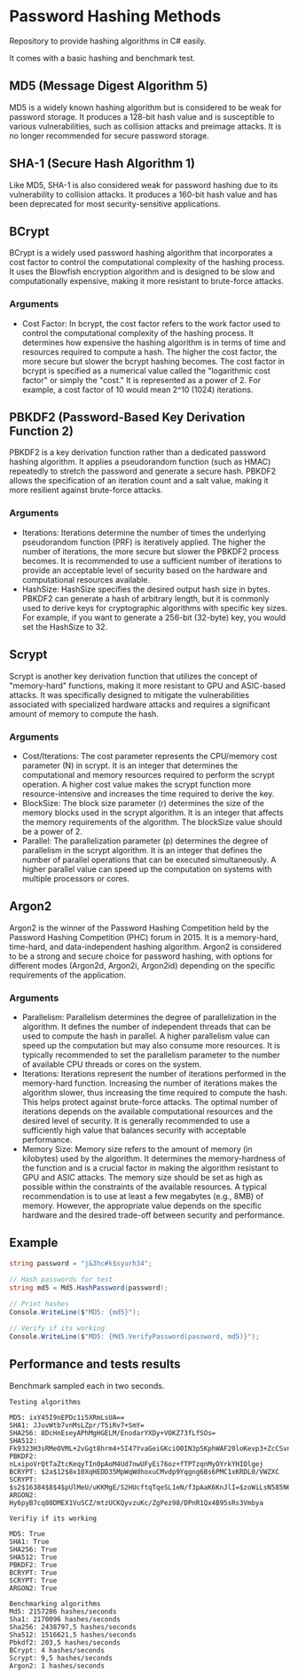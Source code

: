 # Password Hashing Methods

 Repository to provide hashing algorithms in C# easily.
 
 It comes with a basic hashing and benchmark test.
 
 ## MD5 (Message Digest Algorithm 5)
 MD5 is a widely known hashing algorithm but is considered to be weak for password storage. It produces a 128-bit hash value and is susceptible to various vulnerabilities, such as collision attacks and preimage attacks. It is no longer recommended for secure password storage.

## SHA-1 (Secure Hash Algorithm 1)

Like MD5, SHA-1 is also considered weak for password hashing due to its vulnerability to collision attacks. It produces a 160-bit hash value and has been deprecated for most security-sensitive applications.

## BCrypt

BCrypt is a widely used password hashing algorithm that incorporates a cost factor to control the computational complexity of the hashing process. It uses the Blowfish encryption algorithm and is designed to be slow and computationally expensive, making it more resistant to brute-force attacks.

### Arguments

- Cost Factor: In bcrypt, the cost factor refers to the work factor used to control the computational complexity of the hashing process. It determines how expensive the hashing algorithm is in terms of time and resources required to compute a hash. The higher the cost factor, the more secure but slower the bcrypt hashing becomes.
The cost factor in bcrypt is specified as a numerical value called the "logarithmic cost factor" or simply the "cost." It is represented as a power of 2. For example, a cost factor of 10 would mean 2^10 (1024) iterations.

## PBKDF2 (Password-Based Key Derivation Function 2)

PBKDF2 is a key derivation function rather than a dedicated password hashing algorithm. It applies a pseudorandom function (such as HMAC) repeatedly to stretch the password and generate a secure hash. PBKDF2 allows the specification of an iteration count and a salt value, making it more resilient against brute-force attacks.

### Arguments

- Iterations: Iterations determine the number of times the underlying pseudorandom function (PRF) is iteratively applied. The higher the number of iterations, the more secure but slower the PBKDF2 process becomes. It is recommended to use a sufficient number of iterations to provide an acceptable level of security based on the hardware and computational resources available.
- HashSize: HashSize specifies the desired output hash size in bytes. PBKDF2 can generate a hash of arbitrary length, but it is commonly used to derive keys for cryptographic algorithms with specific key sizes. For example, if you want to generate a 256-bit (32-byte) key, you would set the HashSize to 32.

## Scrypt

Scrypt is another key derivation function that utilizes the concept of "memory-hard" functions, making it more resistant to GPU and ASIC-based attacks. It was specifically designed to mitigate the vulnerabilities associated with specialized hardware attacks and requires a significant amount of memory to compute the hash.

### Arguments

- Cost/Iterations: The cost parameter represents the CPU/memory cost parameter (N) in scrypt. It is an integer that determines the computational and memory resources required to perform the scrypt operation. A higher cost value makes the scrypt function more resource-intensive and increases the time required to derive the key.
- BlockSize: The block size parameter (r) determines the size of the memory blocks used in the scrypt algorithm. It is an integer that affects the memory requirements of the algorithm. The blockSize value should be a power of 2.
- Parallel: The parallelization parameter (p) determines the degree of parallelism in the scrypt algorithm. It is an integer that defines the number of parallel operations that can be executed simultaneously. A higher parallel value can speed up the computation on systems with multiple processors or cores.

## Argon2

Argon2 is the winner of the Password Hashing Competition held by the Password Hashing Competition (PHC) forum in 2015. It is a memory-hard, time-hard, and data-independent hashing algorithm. Argon2 is considered to be a strong and secure choice for password hashing, with options for different modes (Argon2d, Argon2i, Argon2id) depending on the specific requirements of the application.

### Arguments

- Parallelism: Parallelism determines the degree of parallelization in the algorithm. It defines the number of independent threads that can be used to compute the hash in parallel. A higher parallelism value can speed up the computation but may also consume more resources. It is typically recommended to set the parallelism parameter to the number of available CPU threads or cores on the system.
- Iterations: Iterations represent the number of iterations performed in the memory-hard function. Increasing the number of iterations makes the algorithm slower, thus increasing the time required to compute the hash. This helps protect against brute-force attacks. The optimal number of iterations depends on the available computational resources and the desired level of security. It is generally recommended to use a sufficiently high value that balances security with acceptable performance.
- Memory Size: Memory size refers to the amount of memory (in kilobytes) used by the algorithm. It determines the memory-hardness of the function and is a crucial factor in making the algorithm resistant to GPU and ASIC attacks. The memory size should be set as high as possible within the constraints of the available resources. A typical recommendation is to use at least a few megabytes (e.g., 8MB) of memory. However, the appropriate value depends on the specific hardware and the desired trade-off between security and performance.

## Example 

```C#
string password = "j&3hc#k$syurh34";

// Hash passwords for test
string md5 = Md5.HashPassword(password);
 
// Print hashes
Console.WriteLine($"MD5: {md5}");

// Verify if its working
Console.WriteLine($"MD5: {Md5.VerifyPassword(password, md5)}");
```

## Performance and tests results

Benchmark sampled each in two seconds.

```
Testing algorithms

MD5: ixY45I9nEPDc1i5XRmLsUA==
SHA1: JJuvWtb7vnMsLZpr/T5iRv7+SmY=
SHA256: 8DcHnEseyAPhMgHGELM/EnodarYXDy+VOKZ73fLfSOs=
SHA512: Fk9323H3sRMeOVML+2vGgt8hrm4+5I47YvaGeiGKciO0IN3p5KphWAF20loKevp3+ZcCSvnE7spjXj5DthDl8w==
PBKDF2: nLxipoVrQtTaZtcKeqyTIn0pAoM4Ud7nwUFyEi76oz+fTPTzqnMyOYrkYHIOlgej
BCRYPT: $2a$12$8x10XqHEDD35MpWqWdhoxuCMvdp9Yqgng6Bs6PMC1xKRDL0/VWZXC
SCRYPT: $s2$16384$8$4$pUlMeU/uKKMgE/S2HUcftqTqeSL1eN/f3pAaK6KnJlI=$zoWiLsN585N6+5O9emqstLvZb5BdCqIsM/5+0a4Uemg=
ARGON2: Hy6pyB7cq80DMEX1VuSCZ/mtzUCKQyvzuKc/ZgPez98/DPnR1Qx4B95sRs3Vmbya

Verifiy if its working

MD5: True
SHA1: True
SHA256: True
SHA512: True
PBKDF2: True
BCRYPT: True
SCRYPT: True
ARGON2: True

Benchmarking algorithms
Md5: 2157286 hashes/seconds
Sha1: 2170096 hashes/seconds
Sha256: 2438797,5 hashes/seconds
Sha512: 1516621,5 hashes/seconds
Pbkdf2: 203,5 hashes/seconds
BCrypt: 4 hashes/seconds
Scrypt: 9,5 hashes/seconds
Argon2: 1 hashes/seconds
```


